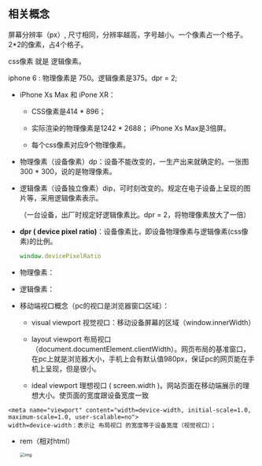 ## 相关概念

屏幕分辨率（px）, 尺寸相同，分辨率越高，字号越小。一个像素占一个格子。2*2的像素，占4个格子。

css像素 就是 逻辑像素。

iphone 6 : 物理像素是 750。逻辑像素是375。dpr = 2;

* iPhone Xs Max 和 iPone XR：

  * CSS像素是414 * 896；

  * 实际渲染的物理像素是1242 * 2688； iPhone Xs Max是3倍屏。

  * 每个css像素对应9个物理像素。

*  物理像素（设备像素）dp：设备不能改变的，一生产出来就确定的。一张图 300 * 300，说的是物理像素。

*  逻辑像素（设备独立像素）dip，可时刻改变的。规定在电子设备上呈现的图片等，采用逻辑像素表示。

   （一台设备，出厂时规定好逻辑像素比。dpr = 2，将物理像素放大了一倍）

* **dpr ( device pixel ratio)**：设备像素比，即设备物理像素与逻辑像素(css像素)的比例。

  ```js
  window.devicePixelRatio
  ```


* 物理像素：

* 逻辑像素：

* 移动端视口概念（pc的视口是浏览器窗口区域）：

  * visual viewport 视觉视口：移动设备屏幕的区域（window.innerWidth）

  * layout viewport 布局视口（document.documentElement.clientWidth）。网页布局的基准窗口，在pc上就是浏览器大小，手机上会有默认值980px，保证pc的网页能在手机上呈现，但是很小。
  * ideal viewport 理想视口 ( screen.width )。网站页面在移动端展示的理想大小。使页面的宽度跟设备宽度一致

```
<meta name="viewport" content="width=device-width, initial-scale=1.0, maximum-scale=1.0, user-scalable=no">
width=device-width：表示让 布局视口 的宽度等于设备宽度（视觉视口）；
```

* rem（相对html）

  <img src="G:\doc\media\rem.awebp" alt="img" style="zoom:60%;float: left" />
